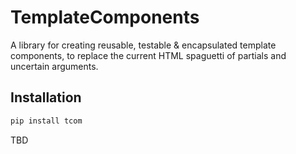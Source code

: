 # TemplateComponents

A library for creating reusable, testable & encapsulated template components, to replace the current HTML spaguetti of partials and uncertain arguments.

## Installation

```bash
pip install tcom
```

TBD

